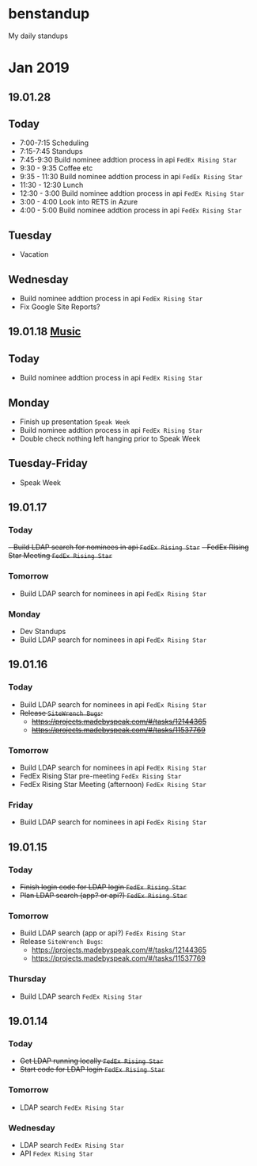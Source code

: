 # benstandup
My daily standups

# Jan 2019

## 19.01.28
## Today
- 7:00-7:15 Scheduling
- 7:15-7:45 Standups
- 7:45-9:30 Build nominee addtion process in api `FedEx Rising Star`
- 9:30 - 9:35 Coffee etc
- 9:35 - 11:30 Build nominee addtion process in api `FedEx Rising Star`
- 11:30 - 12:30 Lunch
- 12:30 - 3:00 Build nominee addtion process in api `FedEx Rising Star`
- 3:00 - 4:00 Look into RETS in Azure
- 4:00 - 5:00 Build nominee addtion process in api `FedEx Rising Star`
## Tuesday
- Vacation
## Wednesday
- Build nominee addtion process in api `FedEx Rising Star`
- Fix Google Site Reports?

## 19.01.18 [Music](https://open.spotify.com/user/benjbailey/playlist/4ADqoZ32z8eHzNXK2Lx9DU?si=F-LUktquQluzrUU3jqLtkA)
## Today
- Build nominee addtion process in api `FedEx Rising Star`
## Monday
- Finish up presentation `Speak Week`
- Build nominee addtion process in api `FedEx Rising Star`
- Double check nothing left hanging prior to Speak Week
## Tuesday-Friday
- Speak Week
## 19.01.17
### Today
~~- Build LDAP search for nominees in api `FedEx Rising Star`~~
~~- FedEx Rising Star Meeting `FedEx Rising Star`~~
### Tomorrow
- Build LDAP search for nominees in api `FedEx Rising Star`
### Monday
- Dev Standups
- Build LDAP search for nominees in api `FedEx Rising Star`
## 19.01.16
### Today
- Build LDAP search for nominees in api `FedEx Rising Star`
- ~~Release `SiteWrench Bugs`:~~
  - ~~https://projects.madebyspeak.com/#/tasks/12144365~~
  - ~~https://projects.madebyspeak.com/#/tasks/11537769~~
### Tomorrow
- Build LDAP search for nominees in api `FedEx Rising Star`
- FedEx Rising Star pre-meeting `FedEx Rising Star`
- FedEx Rising Star Meeting (afternoon) `FedEx Rising Star`
### Friday
- Build LDAP search for nominees in api `FedEx Rising Star`

## 19.01.15
### Today
- ~~Finish login code for LDAP login `FedEx Rising Star`~~
- ~~Plan LDAP search (app? or api?) `FedEx Rising Star`~~
### Tomorrow
- Build LDAP search (app or api?) `FedEx Rising Star`
- Release `SiteWrench Bugs`:
  - https://projects.madebyspeak.com/#/tasks/12144365
  - https://projects.madebyspeak.com/#/tasks/11537769
### Thursday
- Build LDAP search `FedEx Rising Star`

## 19.01.14
### Today
- ~~Get LDAP running locally `FedEx Rising Star`~~
- ~~Start code for LDAP login `FedEx Rising Star`~~

### Tomorrow
- LDAP search `FedEx Rising Star`

### Wednesday
- LDAP search `FedEx Rising Star`
- API `Fedex Rising Star`
